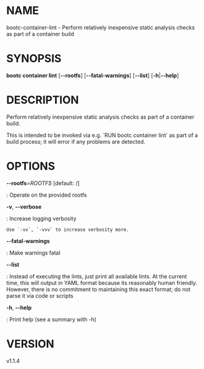 # NAME

bootc-container-lint - Perform relatively inexpensive static analysis
checks as part of a container build

# SYNOPSIS

**bootc container lint** \[**\--rootfs**\] \[**\--fatal-warnings**\]
\[**\--list**\] \[**-h**\|**\--help**\]

# DESCRIPTION

Perform relatively inexpensive static analysis checks as part of a
container build.

This is intended to be invoked via e.g. \`RUN bootc container lint\` as
part of a build process; it will error if any problems are detected.

# OPTIONS

**\--rootfs**=*ROOTFS* \[default: /\]

:   Operate on the provided rootfs

**-v**, **\--verbose**

:   Increase logging verbosity

    Use `-vv`, `-vvv` to increase verbosity more.

**\--fatal-warnings**

:   Make warnings fatal

**\--list**

:   Instead of executing the lints, just print all available lints. At
    the current time, this will output in YAML format because its
    reasonably human friendly. However, there is no commitment to
    maintaining this exact format; do not parse it via code or scripts

**-h**, **\--help**

:   Print help (see a summary with -h)

# VERSION

v1.1.4
